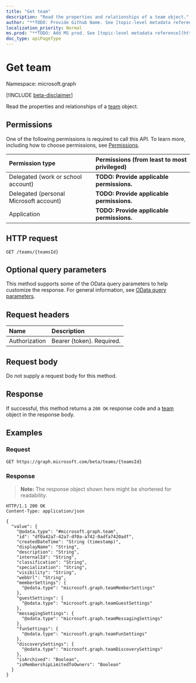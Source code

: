 ```yaml
---
title: "Get team"
description: "Read the properties and relationships of a team object."
author: "**TODO: Provide Github Name. See [topic-level metadata reference](https://msgo.azurewebsites.net/add/document/guidelines/metadata.html#topic-level-metadata)**"
localization_priority: Normal
ms.prod: "**TODO: Add MS prod. See [topic-level metadata reference](https://msgo.azurewebsites.net/add/document/guidelines/metadata.html#topic-level-metadata)**"
doc_type: apiPageType
---
```


# Get team
Namespace: microsoft.graph

[!INCLUDE [beta-disclaimer](../../includes/beta-disclaimer.md)]

Read the properties and relationships of a [team](../resources/team.md) object.

## Permissions
One of the following permissions is required to call this API. To learn more, including how to choose permissions, see [Permissions](/graph/permissions-reference).

|Permission type|Permissions (from least to most privileged)|
|:---|:---|
|Delegated (work or school account)|**TODO: Provide applicable permissions.**|
|Delegated (personal Microsoft account)|**TODO: Provide applicable permissions.**|
|Application|**TODO: Provide applicable permissions.**|

## HTTP request

<!-- {
  "blockType": "ignored"
}
-->
``` http
GET /teams/{teamsId}
```

## Optional query parameters
This method supports some of the OData query parameters to help customize the response. For general information, see [OData query parameters](/graph/query-parameters).

## Request headers
|Name|Description|
|:---|:---|
|Authorization|Bearer {token}. Required.|

## Request body
Do not supply a request body for this method.

## Response

If successful, this method returns a `200 OK` response code and a [team](../resources/team.md) object in the response body.

## Examples

### Request
<!-- {
  "blockType": "request",
  "name": "get_team"
}
-->
``` http
GET https://graph.microsoft.com/beta/teams/{teamsId}
```


### Response
>**Note:** The response object shown here might be shortened for readability.
<!-- {
  "blockType": "response",
  "truncated": true,
  "@odata.type": "microsoft.graph.team"
}
-->
``` http
HTTP/1.1 200 OK
Content-Type: application/json

{
  "value": {
    "@odata.type": "#microsoft.graph.team",
    "id": "df0a42a7-42a7-df0a-a742-0adfa7420adf",
    "createdDateTime": "String (timestamp)",
    "displayName": "String",
    "description": "String",
    "internalId": "String",
    "classification": "String",
    "specialization": "String",
    "visibility": "String",
    "webUrl": "String",
    "memberSettings": {
      "@odata.type": "microsoft.graph.teamMemberSettings"
    },
    "guestSettings": {
      "@odata.type": "microsoft.graph.teamGuestSettings"
    },
    "messagingSettings": {
      "@odata.type": "microsoft.graph.teamMessagingSettings"
    },
    "funSettings": {
      "@odata.type": "microsoft.graph.teamFunSettings"
    },
    "discoverySettings": {
      "@odata.type": "microsoft.graph.teamDiscoverySettings"
    },
    "isArchived": "Boolean",
    "isMembershipLimitedToOwners": "Boolean"
  }
}
```

